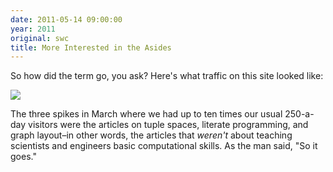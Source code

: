 ```yaml
---
date: 2011-05-14 09:00:00
year: 2011
original: swc
title: More Interested in the Asides
---
```

<p>So how did the term go, you ask?  Here's what traffic on this site looked like:</p>
<p><img src="{{'/files/2011/05/temp.png' | relative_url}}" /></p>
<p>The three spikes in March where we had up to ten times our usual 250-a-day visitors were the articles on tuple spaces, literate programming, and graph layout–in other words, the articles that <em>weren't</em> about teaching scientists and engineers basic computational skills. As the man said, "So it goes."</p>
